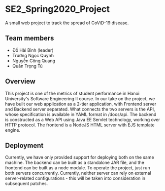 # SE2_Spring2020_Project
A small web project to track the spread of CoViD-19 disease.

## Team members
- Đỗ Hải Bình (leader)
- Trương Ngọc Quỳnh
- Nguyễn Công Quang
- Quản Trọng Tú

## Overview
This project is one of the metrics of student performance in Hanoi University's Software Engineering II course.
In our take on the project, we have built our web application as a 2-tier application, with Frontend server and Backend server separated. What connects the two servers is the API, whose specification is available in YAML format in /docs/api.
The backend is constructed as a Web API using Java EE Servlet technology, working over HTTP protocol. The frontend is a NodeJS HTML server with EJS template engine.

## Deployment
Currently, we have only provided support for deploying both on the same machine. The backend can be built as a standalone JAR file, and the frontend can be built as a node module. To operate the project, just run both servers concurrently. Currently, neither server can rely on external server-related configurations - this will be taken into consideration in subsequent patches.
